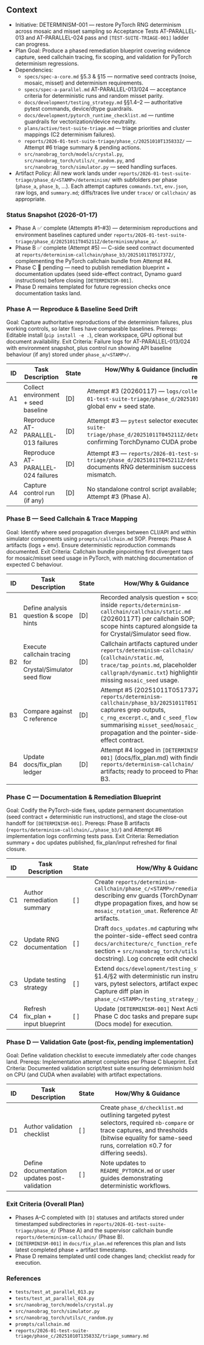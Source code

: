 ## Context
- Initiative: DETERMINISM-001 — restore PyTorch RNG determinism across mosaic and misset sampling so Acceptance Tests AT-PARALLEL-013 and AT-PARALLEL-024 pass and `[TEST-SUITE-TRIAGE-001]` ladder can progress.
- Plan Goal: Produce a phased remediation blueprint covering evidence capture, seed callchain tracing, fix scoping, and validation for PyTorch determinism regressions.
- Dependencies:
  - `specs/spec-a-core.md` §5.3 & §15 — normative seed contracts (noise, mosaic, misset) and determinism requirements.
  - `specs/spec-a-parallel.md` AT-PARALLEL-013/024 — acceptance criteria for deterministic runs and random misset parity.
  - `docs/development/testing_strategy.md` §§1.4–2 — authoritative pytest commands, device/dtype guardrails.
  - `docs/development/pytorch_runtime_checklist.md` — runtime guardrails for vectorization/device neutrality.
  - `plans/active/test-suite-triage.md` — triage priorities and cluster mappings (C2 determinism failures).
  - `reports/2026-01-test-suite-triage/phase_c/20251010T135833Z/` — Attempt #6 triage summary & pending actions.
  - `src/nanobrag_torch/models/crystal.py`, `src/nanobrag_torch/utils/c_random.py`, and `src/nanobrag_torch/simulator.py` — seed handling surfaces.
- Artifact Policy: All new work lands under `reports/2026-01-test-suite-triage/phase_d/<STAMP>/determinism/` with subfolders per phase (`phase_a`, `phase_b`, …). Each attempt captures `commands.txt`, `env.json`, raw logs, and `summary.md`; diffs/traces live under `trace/` or `callchain/` as appropriate.

### Status Snapshot (2026-01-17)
- Phase A ✅ complete (Attempts #1–#3) — determinism reproductions and environment baselines captured under `reports/2026-01-test-suite-triage/phase_d/20251011T045211Z/determinism/phase_a/`.
- Phase B ✅ complete (Attempt #5) — C-side seed contract documented at `reports/determinism-callchain/phase_b3/20251011T051737Z/`, complementing the PyTorch callchain bundle from Attempt #4.
- Phase C 🔄 pending — need to publish remediation blueprint + documentation updates (seed side-effect contract, Dynamo guard instructions) before closing `[DETERMINISM-001]`.
- Phase D remains templated for future regression checks once documentation tasks land.

### Phase A — Reproduce & Baseline Seed Drift
Goal: Capture authoritative reproductions of the determinism failures, plus working controls, so later fixes have comparable baselines.
Prereqs: Editable install (`pip install -e .`), clean workspace, GPU optional but document availability.
Exit Criteria: Failure logs for AT-PARALLEL-013/024 with environment snapshot, plus control run showing API baseline behaviour (if any) stored under `phase_a/<STAMP>/`.

| ID | Task Description | State | How/Why & Guidance (including API / document / artifact / source file references) |
| --- | --- | --- | --- |
| A1 | Collect environment + seed baseline | [D] | Attempt #3 (20260117) — `logs/collect_only.log` + `env.json` under `reports/2026-01-test-suite-triage/phase_d/20251011T045211Z/determinism/phase_a/` capture global env + seed state. |
| A2 | Reproduce AT-PARALLEL-013 failures | [D] | Attempt #3 — `pytest` selector executed; failure log stored at `reports/2026-01-test-suite-triage/phase_d/20251011T045211Z/determinism/phase_a/at_parallel_013/pytest.log`, confirming TorchDynamo CUDA probe still blocks determinism asserts. |
| A3 | Reproduce AT-PARALLEL-024 failures | [D] | Attempt #3 — `reports/2026-01-test-suite-triage/phase_d/20251011T045211Z/determinism/phase_a/at_parallel_024/pytest.log` documents RNG determinism success plus residual `mosaic_rotation_umat` dtype mismatch. |
| A4 | Capture control run (if any) | [D] | No standalone control script available; absence documented in `summary.md` for Attempt #3 (Phase A). |

### Phase B — Seed Callchain & Trace Mapping
Goal: Identify where seed propagation diverges between CLI/API and within simulator components using `prompts/callchain.md` SOP.
Prereqs: Phase A artifacts (logs + env). Ensure deterministic reproduction commands documented.
Exit Criteria: Callchain bundle pinpointing first divergent taps for mosaic/misset seed usage in PyTorch, with matching documentation of expected C behaviour.

| ID | Task Description | State | How/Why & Guidance |
| --- | --- | --- | --- |
| B1 | Define analysis question & scope hints | [D] | Recorded analysis question + scope inside `reports/determinism-callchain/callchain/static.md` (20260117T) per callchain SOP; scope hints captured alongside taps for Crystal/Simulator seed flow. |
| B2 | Execute callchain tracing for Crystal/Simulator seed flow | [D] | Callchain artifacts captured under `reports/determinism-callchain/` (`callchain/static.md`, `trace/tap_points.md`, placeholder `callgraph/dynamic.txt`) highlighting missing `mosaic_seed` usage. |
| B3 | Compare against C reference | [D] | Attempt #5 (20251011T051737Z) — `reports/determinism-callchain/phase_b3/20251011T051737Z/` captures grep outputs, `c_rng_excerpt.c`, and `c_seed_flow.md` summarising `misset_seed`/`mosaic_seed` propagation and the pointer-side-effect contract. |
| B4 | Update docs/fix_plan ledger | [D] | Attempt #4 logged in `[DETERMINISM-001]` (docs/fix_plan.md) with findings + `reports/determinism-callchain/` artifacts; ready to proceed to Phase B3. |

### Phase C — Documentation & Remediation Blueprint
Goal: Codify the PyTorch-side fixes, update permanent documentation (seed contract + deterministic run instructions), and stage the close-out handoff for `[DETERMINISM-001]`.
Prereqs: Phase B artifacts (`reports/determinism-callchain/…/phase_b3/`) and Attempt #6 implementation logs confirming tests pass.
Exit Criteria: Remediation summary + doc updates published, fix_plan/input refreshed for final closure.

| ID | Task Description | State | How/Why & Guidance |
| --- | --- | --- | --- |
| C1 | Author remediation summary | [ ] | Create `reports/determinism-callchain/phase_c/<STAMP>/remediation_summary.md` describing env guards (TorchDynamo disable), dtype propagation fixes, and how seeds reach `mosaic_rotation_umat`. Reference Attempt #6 artifacts. |
| C2 | Update RNG documentation | [ ] | Draft `docs_updates.md` capturing where to document the pointer-side-effect seed contract (target: `docs/architecture/c_function_reference.md` RNG section + `src/nanobrag_torch/utils/c_random.py` docstring). Log concrete edit checklist. |
| C3 | Update testing strategy | [ ] | Extend `docs/development/testing_strategy.md` §1.4/§2 with deterministic run instructions (env vars, pytest selectors, artifact expectations). Capture diff plan in `phase_c/<STAMP>/testing_strategy_notes.md`. |
| C4 | Refresh fix_plan + input blueprint | [ ] | Update `[DETERMINISM-001]` Next Actions to point at Phase C doc tasks and prepare supervisor input (Docs mode) for execution. |

### Phase D — Validation Gate (post-fix, pending implementation)
Goal: Define validation checklist to execute immediately after code changes land.
Prereqs: Implementation attempt completes per Phase C blueprint.
Exit Criteria: Documented validation script/test suite ensuring determinism hold on CPU (and CUDA when available) with artifact expectations.

| ID | Task Description | State | How/Why & Guidance |
| --- | --- | --- | --- |
| D1 | Author validation checklist | [ ] | Create `phase_d/checklist.md` outlining targeted pytest selectors, required `nb-compare` or trace captures, and thresholds (bitwise equality for same-seed runs, correlation ≤0.7 for differing seeds). |
| D2 | Define documentation updates post-validation | [ ] | Note updates to `README_PYTORCH.md` or user guides demonstrating deterministic workflows. |

### Exit Criteria (Overall Plan)
- Phases A–C completed with `[D]` statuses and artifacts stored under timestamped subdirectories in `reports/2026-01-test-suite-triage/phase_d/` (Phase A) and the supervisor callchain bundle `reports/determinism-callchain/` (Phase B).
- `[DETERMINISM-001]` in `docs/fix_plan.md` references this plan and lists latest completed phase + artifact timestamp.
- Phase D remains templated until code changes land; checklist ready for execution.

### References
- `tests/test_at_parallel_013.py`
- `tests/test_at_parallel_024.py`
- `src/nanobrag_torch/models/crystal.py`
- `src/nanobrag_torch/simulator.py`
- `src/nanobrag_torch/utils/c_random.py`
- `prompts/callchain.md`
- `reports/2026-01-test-suite-triage/phase_c/20251010T135833Z/triage_summary.md`
